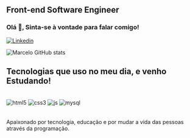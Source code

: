 ## Front-end Software Engineer

### Olá 👋, Sinta-se à vontade para falar comigo!

[![Linkedin](https://img.shields.io/badge/LinkedIn-0077B5?style=for-the-badge&logo=linkedin&logoColor=white)](https://www.linkedin.com/in/marcelo-almeida-7b6994203/)


![Marcelo GitHub stats ](https://github-readme-stats.vercel.app/api?username=marceloalmoreira&show_icons=true&theme=tokyonight)

## Tecnologias que uso no meu dia, e venho Estudando!

<div style="display: inline_block"><br/>
    <img align="center" alt="html5" src="https://img.shields.io/badge/HTML5-E34F26?style=for-the-badge&logo=html5&logoColor=white"/>
    <img align="center" alt="css3" src="https://img.shields.io/badge/CSS3-1572B6?style=for-the-badge&logo=css3&logoColor=white">
    <img align="center" alt="js" src="https://img.shields.io/badge/JavaScript-323330?style=for-the-badge&logo=javascript&logoColor=F7DF1E"/>
    <img align="center" alt="mysql" src="https://img.shields.io/badge/MySQL-00000F?style=for-the-badge&logo=mysql&logoColor=white"/>  
   <br/>   <br/>   <br/>
Apaixonado por tecnologia, educação e por mudar a vida das pessoas através da programação.
